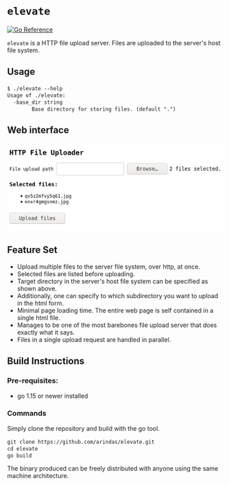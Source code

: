 # `elevate`
[![Go Reference](https://pkg.go.dev/badge/github.com/arindas/elevate.svg)](https://pkg.go.dev/github.com/arindas/elevate)

`elevate` is a HTTP file upload server. Files are uploaded to the server's host file system.

## Usage
```
$ ./elevate --help
Usage of ./elevate:
  -base_dir string
        Base directory for storing files. (default ".")
```

## Web interface

![screenshot](./assets/screenshot.png)

## Feature Set

- Upload multiple files to the server file system, over http, at once.
- Selected files are listed before uploading.
- Target directory in the server's host file system can be specified as shown above.
- Additionally, one can specify to which subdirectory you want to upload in the html form.
- Minimal page loading time. The entire web page is self contained in a single html file.
- Manages to be one of the most barebones file upload server that does exactly what it says.
- Files in a single upload request are handled in parallel.

## Build Instructions

### Pre-requisites:

- go 1.15 or newer installed

### Commands
Simply clone the repository and build with the go tool.

```
git clone https://github.com/arindas/elevate.git
cd elevate
go build
```

The binary produced can be freely distributed with anyone using the same machine architecture.
